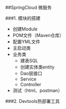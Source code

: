 ##SpringCloud 微服务

###1. 模块的搭建 
- 创建Module
- POM文件（Maven仓库）
- 配置YML文件
- 主启动类
- 业务类    
    - 建表SQL
    - 创建实体类entity
    - Dao层接口
    - Service
    - Controller
- 测试（html、postman）

###2. Devtools热部署工具


